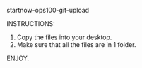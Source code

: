 startnow-ops100-git-upload

INSTRUCTIONS:

1. Copy the files into your desktop.
2. Make sure that all the files are in 1 folder.

ENJOY.